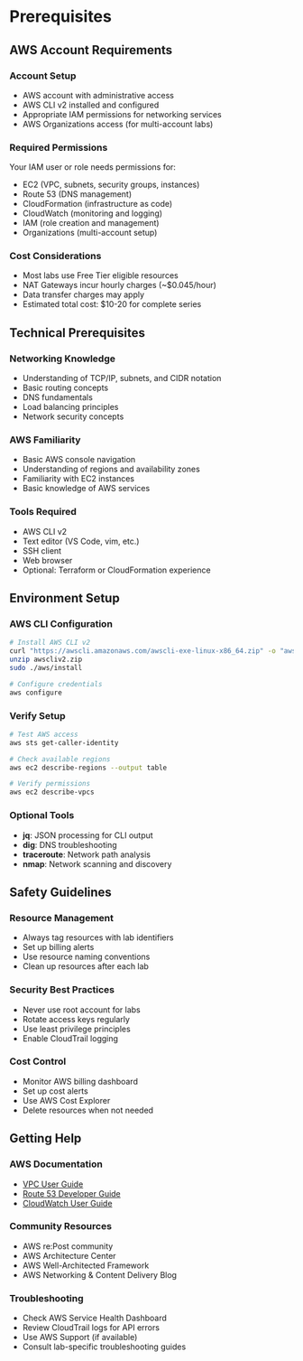 # Prerequisites

## AWS Account Requirements

### Account Setup
- AWS account with administrative access
- AWS CLI v2 installed and configured
- Appropriate IAM permissions for networking services
- AWS Organizations access (for multi-account labs)

### Required Permissions
Your IAM user or role needs permissions for:
- EC2 (VPC, subnets, security groups, instances)
- Route 53 (DNS management)
- CloudFormation (infrastructure as code)
- CloudWatch (monitoring and logging)
- IAM (role creation and management)
- Organizations (multi-account setup)

### Cost Considerations
- Most labs use Free Tier eligible resources
- NAT Gateways incur hourly charges (~$0.045/hour)
- Data transfer charges may apply
- Estimated total cost: $10-20 for complete series

## Technical Prerequisites

### Networking Knowledge
- Understanding of TCP/IP, subnets, and CIDR notation
- Basic routing concepts
- DNS fundamentals
- Load balancing principles
- Network security concepts

### AWS Familiarity
- Basic AWS console navigation
- Understanding of regions and availability zones
- Familiarity with EC2 instances
- Basic knowledge of AWS services

### Tools Required
- AWS CLI v2
- Text editor (VS Code, vim, etc.)
- SSH client
- Web browser
- Optional: Terraform or CloudFormation experience

## Environment Setup

### AWS CLI Configuration
```bash
# Install AWS CLI v2
curl "https://awscli.amazonaws.com/awscli-exe-linux-x86_64.zip" -o "awscliv2.zip"
unzip awscliv2.zip
sudo ./aws/install

# Configure credentials
aws configure
```

### Verify Setup
```bash
# Test AWS access
aws sts get-caller-identity

# Check available regions
aws ec2 describe-regions --output table

# Verify permissions
aws ec2 describe-vpcs
```

### Optional Tools
- **jq**: JSON processing for CLI output
- **dig**: DNS troubleshooting
- **traceroute**: Network path analysis
- **nmap**: Network scanning and discovery

## Safety Guidelines

### Resource Management
- Always tag resources with lab identifiers
- Set up billing alerts
- Use resource naming conventions
- Clean up resources after each lab

### Security Best Practices
- Never use root account for labs
- Rotate access keys regularly
- Use least privilege principles
- Enable CloudTrail logging

### Cost Control
- Monitor AWS billing dashboard
- Set up cost alerts
- Use AWS Cost Explorer
- Delete resources when not needed

## Getting Help

### AWS Documentation
- [VPC User Guide](https://docs.aws.amazon.com/vpc/)
- [Route 53 Developer Guide](https://docs.aws.amazon.com/route53/)
- [CloudWatch User Guide](https://docs.aws.amazon.com/cloudwatch/)

### Community Resources
- AWS re:Post community
- AWS Architecture Center
- AWS Well-Architected Framework
- AWS Networking & Content Delivery Blog

### Troubleshooting
- Check AWS Service Health Dashboard
- Review CloudTrail logs for API errors
- Use AWS Support (if available)
- Consult lab-specific troubleshooting guides